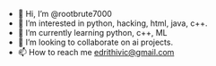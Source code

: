 - 👋 Hi, I’m @rootbrute7000
- 👀 I’m interested in python, hacking, html, java, c++.
- 🌱 I’m currently learning python, c++, ML
- 💞️ I’m looking to collaborate on ai projects.
- 📫 How to reach me edrithivic@gmail.com

<!---
rootbrute7000/rootbrute7000 is a ✨ special ✨ repository because its `README.md` (this file) appears on your GitHub profile.
You can click the Preview link to take a look at your changes.
--->
